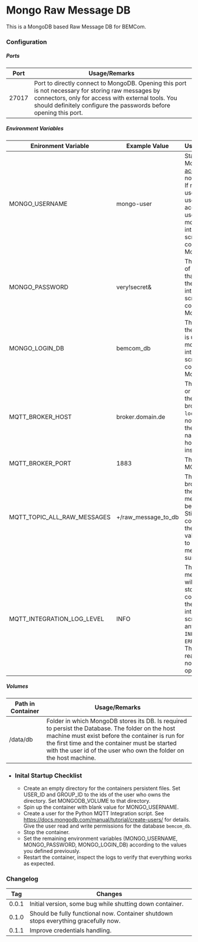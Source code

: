 # Mongo Raw Message DB

This is a MongoDB based Raw Message DB for BEMCom. 



### Configuration

##### Ports

| Port  | Usage/Remarks                                                |
| ----- | ------------------------------------------------------------ |
| 27017 | Port to directly connect to MongoDB. Opening this port is not necessary for storing raw messages by connectors, only for access with external tools. You should definitely configure the passwords before opening this port. |

##### Environment Variables

| Enironment Variable         | Example  Value      | Usage/Remarks                                                |
| --------------------------- | ------------------- | ------------------------------------------------------------ |
| MONGO_USERNAME              | mongo-user          | Starts the MongoDB with [access control](https://docs.mongodb.com/manual/tutorial/enable-authentication/) if not left blank.<br />If not blank is used as the username of the account that is used by the mqtt-integration.py script to connect to the MongoDB. |
| MONGO_PASSWORD              | very!secret&        | The password of the account that is used by the mqtt-integration.py script to connect to the MongoDB. |
| MONGO_LOGIN_DB              | bemcom_db           | The Login DB of the account that is used by the mqtt-integration.py script to connect to the MongoDB. |
| MQTT_BROKER_HOST            | broker.domain.de    | The DNS name or IP address of the MQTT broker. `localhost` will not work, use the full DNS name of the host machine instead. |
| MQTT_BROKER_PORT            | 1883                | The port of the MQTT broker.                                 |
| MQTT_TOPIC_ALL_RAW_MESSAGES | +/raw_message_to_db | The topic on the broker on which the raw messages will be published. Stick to the convention of the example value given here to prevent messy surprises. |
| MQTT_INTEGRATION_LOG_LEVEL  | INFO                | The level of log messages that will be logged to stdout of the container for the mqtt-integration.py script. Can be any of `DEBUG`, `INFO`, `WARNING`, `ERROR`, `Critical`. The Info is reasonable for normal operation. |


##### Volumes

| Path in Container | Usage/Remarks                                                |
| ----------------- | ------------------------------------------------------------ |
| /data/db          | Folder in which MongoDB stores its DB. Is required to persist the Database. The folder on the host machine must exist before the container is run for the first time and the container must be started with the user id of the user who own the folder on the host machine. |



* ### Inital Startup Checklist

  * Create an empty directory for the containers persistent files. Set USER_ID and GROUP_ID to the ids of the user who owns the directory. Set MONGODB_VOLUME to that directory.
  * Spin up the container with blank value for MONGO_USERNAME.
  * Create a user for the Python MQTT Integration script. See https://docs.mongodb.com/manual/tutorial/create-users/ for details. Give the user read and write permissions for the database `bemcom_db`.
  * Stop the container.
  * Set the remaining environment variables (MONGO_USERNAME, MONGO_PASSWORD, MONGO_LOGIN_DB) according to the values you defined previously.
  * Restart the container, inspect the logs to verify that everything works as expected.



### Changelog

| Tag   | Changes                                                      |
| ----- | ------------------------------------------------------------ |
| 0.0.1 | Initial version, some bug while shutting down container.     |
| 0.1.0 | Should be fully functional now. Container shutdown stops everything gracefully now. |
| 0.1.1 | Improve credentials handling.                                |